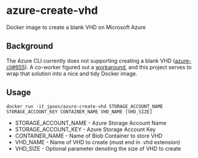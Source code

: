 # azure-create-vhd

Docker image to create a blank VHD on Microsoft Azure

## Background

The Azure CLI currently does not supporting creating a blank VHD ([azure-cli#655](https://github.com/Azure/azure-cli/issues/655)). 
A co-worker figured out a [workaround](http://blog.stevenedouard.com/create-a-blank-azure-vm-disk-vhd-without-attaching-it/), and this project serves to wrap that solution into a nice and tidy Docker image. 

## Usage

```
docker run -it jpoon/azure-create-vhd STORAGE_ACCOUNT_NAME STORAGE_ACCOUNT_KEY CONTAINER_NAME VHD_NAME [VHD_SIZE]
```

* STORAGE_ACCOUNT_NAME - Azure Storage Account Name
* STORAGE_ACCOUNT_KEY - Azure Storage Account Key
* CONTAINER_NAME - Name of Blob Container to store VHD
* VHD_NAME - Name of VHD to create (must end in .vhd extension)
* VHD_SIZE - Optional parameter denoting the size of VHD to create
